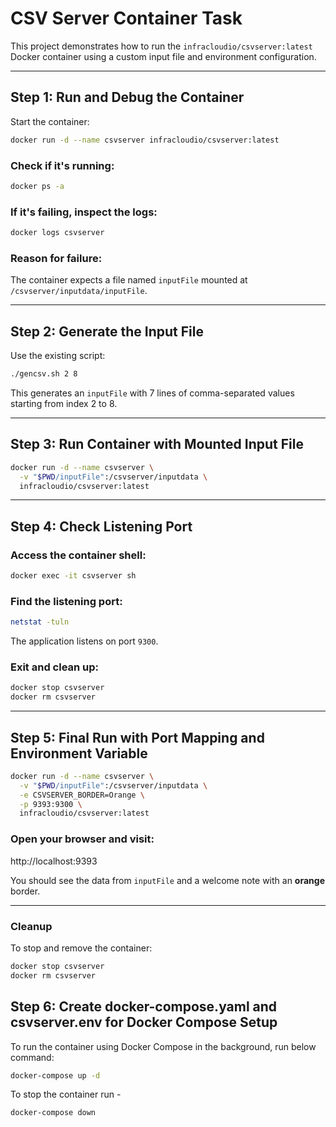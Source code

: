 # CSV Server Container Task

This project demonstrates how to run the `infracloudio/csvserver:latest` Docker container using a custom input file and environment configuration.

---

## Step 1: Run and Debug the Container

Start the container:

```bash
docker run -d --name csvserver infracloudio/csvserver:latest
```

### Check if it's running:

```bash
docker ps -a
```

### If it's failing, inspect the logs:

```bash
docker logs csvserver
```

### Reason for failure:
The container expects a file named `inputFile` mounted at `/csvserver/inputdata/inputFile`.

---

## Step 2: Generate the Input File

Use the existing script:

```bash
./gencsv.sh 2 8
```

This generates an `inputFile` with 7 lines of comma-separated values starting from index 2 to 8.

---

## Step 3: Run Container with Mounted Input File

```bash
docker run -d --name csvserver \
  -v "$PWD/inputFile":/csvserver/inputdata \
  infracloudio/csvserver:latest
```

---

## Step 4: Check Listening Port

### Access the container shell:

```bash
docker exec -it csvserver sh
```

### Find the listening port:

```bash
netstat -tuln
```

The application listens on port `9300`.

### Exit and clean up:

```bash
docker stop csvserver
docker rm csvserver
```

---

## Step 5: Final Run with Port Mapping and Environment Variable

```bash
docker run -d --name csvserver \
  -v "$PWD/inputFile":/csvserver/inputdata \
  -e CSVSERVER_BORDER=Orange \
  -p 9393:9300 \
  infracloudio/csvserver:latest
```

### Open your browser and visit:

http://localhost:9393

You should see the data from `inputFile` and a welcome note with an **orange** border.

---

### Cleanup

To stop and remove the container:

```bash
docker stop csvserver
docker rm csvserver
```

## Step 6: Create docker-compose.yaml and csvserver.env for Docker Compose Setup

To run the container using Docker Compose in the background, run below command:
```bash
docker-compose up -d
```
To stop the container run -
```bash
docker-compose down
```